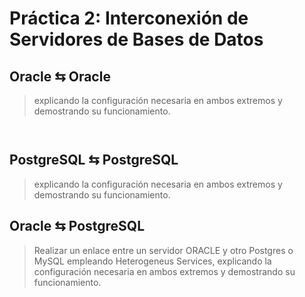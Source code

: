 # Práctica 2: Interconexión de Servidores de Bases de Datos

## Oracle ⇆ Oracle

> explicando la configuración necesaria en ambos extremos y demostrando su funcionamiento.



```shell

```

![]()


## PostgreSQL ⇆ PostgreSQL

> explicando la configuración necesaria en ambos extremos y demostrando su funcionamiento.



## Oracle ⇆ PostgreSQL

> Realizar un enlace entre un servidor ORACLE y otro Postgres o MySQL empleando Heterogeneus Services, explicando la configuración necesaria en ambos extremos y demostrando su funcionamiento.





